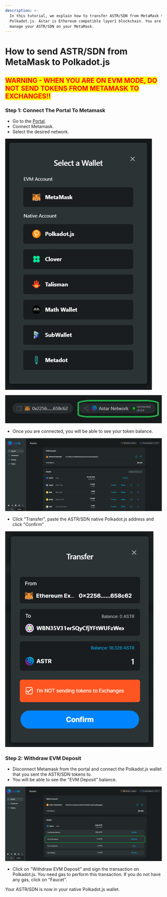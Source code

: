 ```yaml
---
description: >-
  In this tutorial, we explain how to transfer ASTR/SDN from MetaMask to
  Polkadot.js. Astar is Ethereum compatible layer1 blockchain. You are able to
  manage your ASTR/SDN on your MetaMask.
---
```


# How to send ASTR/SDN from MetaMask to Polkadot.js

## <mark style="color:red;">**WARNING - WHEN YOU ARE ON EVM MODE, DO NOT SEND TOKENS FROM METAMASK TO EXCHANGES!!**</mark>

### Step 1: Connect The Portal To Metamask

* Go to the [Portal](https://portal.astar.network).
* Connect Metamask.
* Select the desired network.

![Select Metamask](<../.gitbook/assets/image (107).png>)

![Clcik on the network tab and select the Astar or Shiden.](<../.gitbook/assets/image (122).png>)



* Once you are connected, you will be able to see your token balance.

![Token balances are displayed](<../.gitbook/assets/image (124).png>)

* Click "Transfer", paste the ASTR/SDN native Polkadot.js address and click "Confirm"

![Do not send tokens from Metamask to exchanges.](<../.gitbook/assets/image (116).png>)

### Step 2: Withdraw EVM Deposit

* Disconnect Metamask from the portal and connect the Polkadot.js wallet that you sent the ASTR/SDN tokens to.
* You will be able to see the "EVM Deposit" balance.&#x20;

![](<../.gitbook/assets/image (114).png>)

* Click on "Withdraw EVM Deposit" and sign the transaction on Polkadot.js. You need gas to perform this transaction. If you do not have any gas, click on "Faucet".



Your ASTR/SDN is now in your native Polkadot.js wallet.&#x20;

